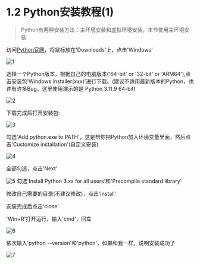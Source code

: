 # 1.2 Python安装教程(1)

> Python有两种安装方法：主环境安装和虚拟环境安装，本节使用主环境安装

访问[Python官网](https://www.python.org/)，将鼠标放在'Downloads'上，点击'Windows'

![1](https://imgur.la/images/2024/08/01/16e211a4a2d37c41b.png)

选择一个Python版本，根据自己的电脑版本('64-bit' or '32-bit' or 'ARM64'),点击安装包'Windows installer(xxx)'进行下载。(建议不适用最新版本的Python，也许有许多Bug。这里使用演示的是 Python 3.11.9 64-bit)

![2](https://imgur.la/images/2024/08/01/2e3cc7716118599e1.png)

下载完成后打开安装包:

![3](https://imgur.la/images/2024/08/01/3c86ea061a8e84390.png)

勾选'Add python.exe to PATH'，这是帮你把Python加入环境变量里面，然后点击'Customize installation'(自定义安装)

![4](https://imgur.la/images/2024/08/01/4e7eb2a9532d26028.png)

全部勾选，点击'Next'

![5](https://imgur.la/images/2024/08/01/53b930fe247d0ee30.png)
勾选'Install Python 3.xx for all users'和'Precompile standard library'

修改自己需要的目录(不建议修改)，点击'Install'

安装完成后点击'close'

'Win+R'打开运行，输入'cmd'，回车

![6](https://imgur.la/images/2024/08/01/600219eae0c9f8516.png)

依次输入'python --version'和'python'，如果和我一样，说明安装成功了

![7](https://imgur.la/images/2024/08/01/722f3beed155a087c.png)

